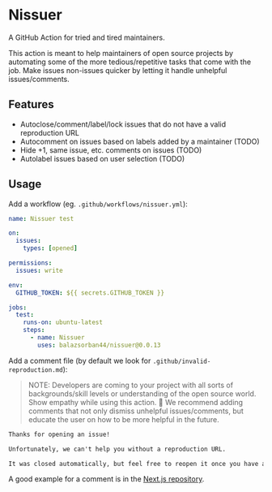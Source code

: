 # Nissuer

A GitHub Action for tried and tired maintainers.

This action is meant to help maintainers of open source projects by automating some of the more tedious/repetitive tasks that come with the job. Make issues non-issues quicker by letting it handle unhelpful issues/comments.

## Features

- Autoclose/comment/label/lock issues that do not have a valid reproduction URL
- Autocomment on issues based on labels added by a maintainer (TODO)
- Hide +1, same issue, etc. comments on issues (TODO)
- Autolabel issues based on user selection (TODO)

## Usage


Add a workflow (eg. `.github/workflows/nissuer.yml`):

```.github/workflows/nissuer.yml
name: Nissuer test

on:
  issues:
    types: [opened]

permissions:
  issues: write

env:
  GITHUB_TOKEN: ${{ secrets.GITHUB_TOKEN }}

jobs:
  test:
    runs-on: ubuntu-latest
    steps:
      - name: Nissuer
        uses: balazsorban44/nissuer@0.0.13
```

Add a comment file (by default we look for `.github/invalid-reproduction.md`):

> NOTE: Developers are coming to your project with all sorts of backgrounds/skill levels or understanding of the open source world. Show empathy while using this action. 💚 We recommend adding comments that not only dismiss unhelpful issues/comments, but educate the user on how to be more helpful in the future.

```md
Thanks for opening an issue!

Unfortunately, we can't help you without a reproduction URL.

It was closed automatically, but feel free to reopen it once you have a reproduction URL.
```

A good example for a comment is in the [Next.js repository](https://github.com/vercel/next.js/blob/canary/.github/actions/issue-validator/repro-link/invalid-link.md).